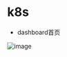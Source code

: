 # k8s

-  dashboard首页

![image](https://github.com/nika86v/k8s/blob/master/images/WX20180629-134339%402x.png)
